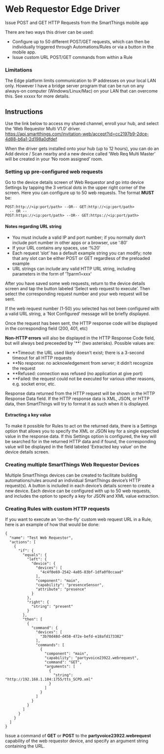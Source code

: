 # Web Requestor Edge Driver

Issue POST and GET HTTP Requests from the SmartThings mobile app

There are two ways this driver can be used:

* Configure up to 50 different POST/GET requests, which can then be individually triggered through Automations/Rules or via a button in the mobile app.
* Issue custom URL POST/GET commands from within a Rule

### Limitations

The Edge platform limits communication to IP addresses on your local LAN only.  However I have a bridge server program that can be run on any always-on computer (Windows/Linux/Mac) on your LAN that can overcome this.  See xxxxx for more details.

## Instructions

Use the link below to access my shared channel, enroll your hub, and select the ‘Web Requestor Multi V1.0’ driver.
https://api.smartthings.com/invitation-web/accept?id=cc2197b9-2dce-4d88-b6a1-2d198a0dfdef

When the driver gets installed onto your hub (up to 12 hours), you can do an Add device / Scan nearby and a new device called ‘Web Req Multi Master’ will be created in your ‘No room assigned’ room.

### Setting up pre-configured web requests

Go to the device details screen of Web Requestor and go into device Settings by tapping the 3 vertical dots in the upper right corner of the screen. Here you can configure up to 50 web requests. The format **MUST** be:
```
POST:http://<ip:port/path> --OR-- GET:http://<ip:port/path>
  -- OR --
POST:https://<ip:port/path> --OR-- GET:https://<ip:port/path>
```
#### Notes regarding URL string

* You must include a valid IP and port number; if you normally don’t include port number in other apps or a browser, use ‘:80’
* If your URL contains any spaces, use ‘%20’
* Each request ‘slot’ has a default example string you can modify; note that any slot can be either POST or GET regardless of the preloaded example 
* URL strings can include any valid HTTP URL string, including parameters in the form of '?parm1=xxx'

After you have saved some web requests, return to the device details screen and tap the button labeled ‘Select web request to execute’. Then select the corresponding request number and your web request will be sent.

If the web request number (1-50) you selected has not been configured with a valid URL string, a 'Not Configured' message will be briefly displayed.

Once the request has been sent, the HTTP response code will be displayed in the corresponding field (200, 401, etc)

**Non-HTTP errors** will also be displayed in the HTTP Response Code field, but will always bed preceeded by '\*\*' (two asterisks).  Possible values are:
- \*\*Timeout: the URL used likely doesn't exist; there is a 3-second timeout for all HTTP requests
- \*\*No response: no acknowledgement from server; it didn’t recognize the request
- \*\*Refused: connection was refused (no application at give port)
- \*\*Failed: the request could not be executed for various other reasons, e.g. socket error, etc.

Response data returned from the HTTP request will be shown in the HTTP Response Data field.  If the HTTP response data is XML, JSON, or HTTP data, then SmartThings will try to format it as such when it is displayed.

#### Extracting a key value

To make it possible for Rules to act on the returned data, there is a Settings option that allows you to specify the XML or JSON key for a single expected value in the response data.  If this Settings option is configured, the key will be searched for in the returned HTTP data and if found, the corresponding value will be displayed in the field labeled 'Extracted key value' on the device details screen.

### Creating multiple SmartThings Web Requestor Devices
Multiple SmartThings devices can be created to facilitate building automations/rules around an individual SmartThings device’s HTTP request(s). A button is included in each device’s details screen to create a new device. Each device can be configured with up to 50 web requests, and includes the option to specify a key for JSON and XML value extraction.

### Creating Rules with custom HTTP requests

If you want to execute an 'on-the-fly' custom web request URL in a Rule, here is an example of how that would be done:
```
{
  "name": "Test Web Requestor",
  "actions": [
    {
      "if": {
        "equals": {
          "left": {
            "device": {
              "devices": [
                "4c4f0e69-2542-4a05-83bf-1dfa0f0ccaad"
              ],
              "component": "main",
              "capability": "presenceSensor",
              "attribute": "presence"
            }
          },
          "right": {
            "string": "present"
          }
        },
        "then": [
          {
            "command": {
              "devices": [
                "3b70d48d-d458-472e-befd-e18afd173382"
              ],
              "commands": [
                {
                  "component": "main",
                  "capability": "partyvoice23922.webrequest",
                  "command": "GET",
                  "arguments": [
                    {
                      "string": "http://192.168.1.104:1755/tts_SCPD.xml"
                    }
                  ]
                }
              ]
            }
          }
        ]
      }
    }
  ]
}
```
Issue a command of **GET** or **POST** to the **partyvoice23922.webrequest** capability of the web requestor device, and specify an argument string containing the URL.
